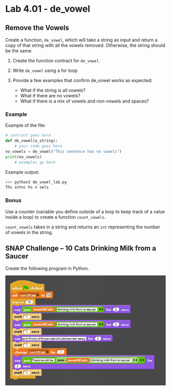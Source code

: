# Lab 4.01 - de_vowel

## Remove the Vowels

Create a function, `de_vowel`, which will take a string as input and return a copy of that string with all the vowels removed. Otherwise, the string should be the same.

1. Create the function contract for `de_vowel`.
2. Write `de_vowel` using a for loop
3. Provide a few examples that confirm de_vowel works as expected:

    * What if the string is all vowels?
    * What if there are no vowels?
    * What if there is a mix of vowels and non-vowels and spaces?

### Example

Example of the file:

```python
# contract goes here
def de_vowel(a_string):
    # your code goes here
no_vowels = de_vowel("This sentence has no vowels")
print(no_vowels)
    # examples go here
```

Example output:

```python
>>> python3 de_vowel_lab.py
Ths sntnc hs n vwls
```

### Bonus

Use a counter (variable you define outside of a loop to keep track of a value inside a loop) to create a function `count_vowels`.

`count_vowels` takes in a string and returns an `int` representing the number of vowels in the string.

## SNAP Challenge – 10 Cats Drinking Milk from a Saucer

Create the following program in Python.

 ![Number of Cats](NestedLoops%20-%20NumOfCats%20-%20Code.png)
